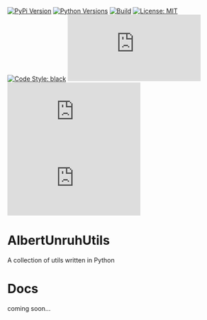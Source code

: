 [![PyPi Version](https://img.shields.io/pypi/v/AlbertUnruhUtils)](https://pypi.org/project/AlbertUnruhUtils)
[![Python Versions](https://img.shields.io/pypi/pyversions/AlbertUnruhUtils)](https://pypi.org/project/AlbertUnruhUtils)
[![Build](https://img.shields.io/github/workflow/status/AlbertUnruh/AlbertUnruhUtils.py/Upload%20Python%20Package)](https://github.com/AlbertUnruh/AlbertUnruhUtils.py/actions/workflows/python-publish.yml)
[![License: MIT](https://img.shields.io/pypi/l/AlbertUnruhUtils)](https://choosealicense.com/licenses/mit)
[![Code Style: black](https://img.shields.io/badge/code%20style-black-000000.svg)](https://github.com/psf/black)
[![[tokei.rs - Code Lines]](https://tokei.rs/b1/github/AlbertUnruh/AlbertUnruhUtils.py?category=code)](https://tokei.rs)
[![[tokei.rs - Total Lines]](https://tokei.rs/b1/github/AlbertUnruh/AlbertUnruhUtils.py?category=lines)](https://tokei.rs)
[![[tokei.rs - Files]](https://tokei.rs/b1/github/AlbertUnruh/AlbertUnruhUtils.py?category=files)](https://tokei.rs)


# AlbertUnruhUtils
A collection of utils written in Python


# Docs
coming soon...
